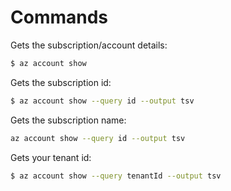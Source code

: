 # Commands

Gets the subscription/account details:
```sh
$ az account show
```

Gets the subscription id:
```sh
$ az account show --query id --output tsv
```

Gets the subscription name:
```sh
az account show --query id --output tsv
```

Gets your tenant id:
```sh
$ az account show --query tenantId --output tsv
```